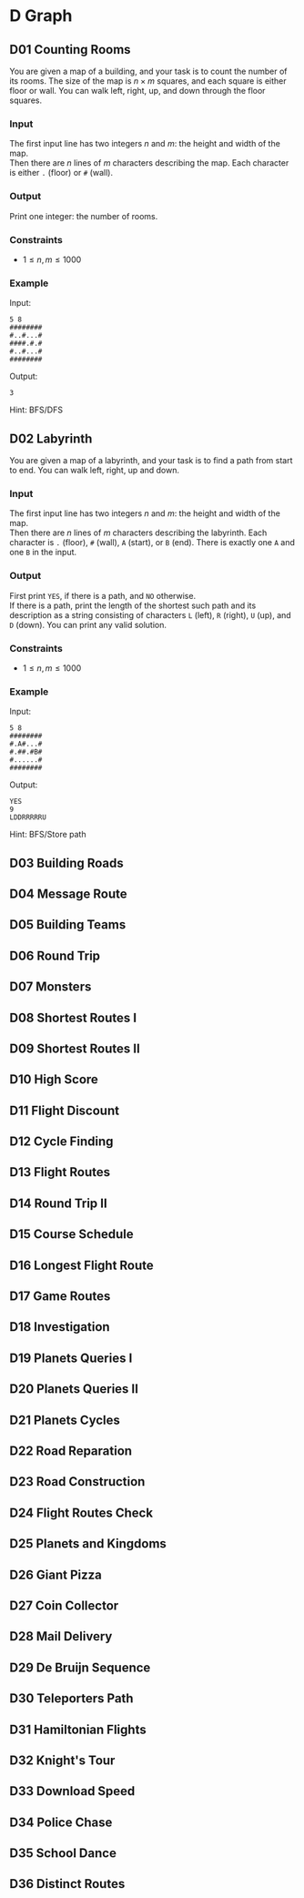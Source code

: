 # D Graph

## D01 Counting Rooms

You are given a map of a building, and your task is to count the number of its rooms. The size of the map is $n \times m$ squares, and each square is either floor or wall. You can walk left, right, up, and down through the floor squares.

### Input

The first input line has two integers $n$ and $m$: the height and width of the map.  
Then there are $n$ lines of $m$ characters describing the map. Each character is either `.` (floor) or `#` (wall).

### Output

Print one integer: the number of rooms.

### Constraints

- $1 \le n,m \le 1000$

### Example

Input:

```
5 8
########
#..#...#
####.#.#
#..#...#
########
```

Output:

```
3
```

Hint: BFS/DFS

## D02 Labyrinth

You are given a map of a labyrinth, and your task is to find a path from start to end. You can walk left, right, up and down.

### Input

The first input line has two integers $n$ and $m$: the height and width of the map.  
Then there are $n$ lines of $m$ characters describing the labyrinth. Each character is `.` (floor), `#` (wall), `A` (start), or `B` (end). There is exactly one `A` and one `B` in the input.

### Output

First print `YES`, if there is a path, and `NO` otherwise.  
If there is a path, print the length of the shortest such path and its description as a string consisting of characters `L` (left), `R` (right), `U` (up), and `D` (down). You can print any valid solution.

### Constraints

- $1 \le n,m \le 1000$

### Example

Input:

```
5 8
########
#.A#...#
#.##.#B#
#......#
########
```

Output:

```
YES
9
LDDRRRRRU
```

Hint: BFS/Store path

## D03 Building Roads

## D04 Message Route

## D05 Building Teams

## D06 Round Trip

## D07 Monsters

## D08 Shortest Routes I

## D09 Shortest Routes II

## D10 High Score

## D11 Flight Discount

## D12 Cycle Finding

## D13 Flight Routes

## D14 Round Trip II

## D15 Course Schedule

## D16 Longest Flight Route

## D17 Game Routes

## D18 Investigation

## D19 Planets Queries I

## D20 Planets Queries II

## D21 Planets Cycles

## D22 Road Reparation

## D23 Road Construction

## D24 Flight Routes Check

## D25 Planets and Kingdoms

## D26 Giant Pizza

## D27 Coin Collector

## D28 Mail Delivery

## D29 De Bruijn Sequence

## D30 Teleporters Path

## D31 Hamiltonian Flights

## D32 Knight's Tour

## D33 Download Speed

## D34 Police Chase

## D35 School Dance

## D36 Distinct Routes
